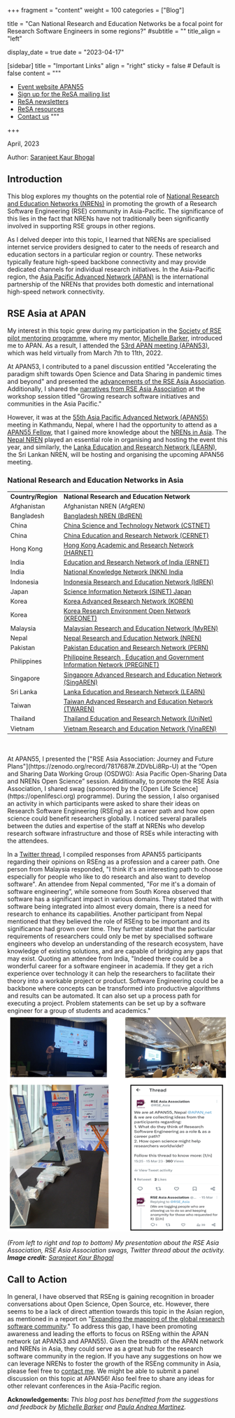 +++
fragment = "content"
weight = 100
categories = ["Blog"]

title = "Can National Research and Education Networks be a focal point for Research Software Engineers in some regions?"
#subtitle = ""
title_align = "left"

display_date = true
date = "2023-04-17"

[sidebar]
  title = "Important Links"
  align = "right"
  sticky = false # Default is false
  content = """
  * [Event website APAN55](https://apan55.apan.net/)
  * [Sign up for the ReSA mailing list](https://landing.mailerlite.com/webforms/landing/i5e1h2)
  * [ReSA newsletters](/news)
  * [ReSA resources](/resa-resources)
  * [Contact us](/contact)
  """

+++

April, 2023

Author: [Saranjeet Kaur Bhogal](https://saranjeetkaur.github.io/About-Me/)


## Introduction

This blog explores my thoughts on the potential role of [National Research and Education Networks (NRENs)](https://en.wikipedia.org/wiki/National_research_and_education_network) in promoting the growth of a Research Software Engineering (RSE) community in Asia-Pacific. The significance of this lies in the fact that NRENs have not traditionally been significantly involved in supporting RSE groups in other regions.

As I delved deeper into this topic, I learned that NRENs are specialised internet service providers designed to cater to the needs of research and education sectors in a particular region or country. These networks typically feature high-speed backbone connectivity and may provide dedicated channels for individual research initiatives. In the Asia-Pacific region, the [Asia Pacific Advanced Network (APAN)](https://apan.net) is the international partnership of the NRENs that provides both domestic and international high-speed network connectivity.

## RSE Asia at APAN

My interest in this topic grew during my participation in the [Society of RSE pilot mentoring programme](https://society-rse.org/events/pilot-mentoring-programme/), where my mentor, [Michelle Barker](https://www.linkedin.com/in/michelledbarker/), introduced me to APAN. As a result, I attended the [53rd APAN meeting (APAN53)](https://apan53.apan.net), which was held virtually from March 7th to 11th, 2022.

At APAN53, I contributed to a panel discussion entitled "Accelerating the paradigm shift towards Open Science and Data Sharing in pandemic times and beyond" and presented the [advancements of the RSE Asia Association](https://zenodo.org/record/7698570#.ZDV0Hi8Rp-U). Additionally, I shared the [narratives from RSE Asia Association](https://zenodo.org/record/7698591#.ZDV0Uy8Rp-U) at the workshop session titled "Growing research software initiatives and communities in the Asia Pacific."

However, it was at the [55th Asia Pacific Advanced Network (APAN55)](https://apan55.apan.net/) meeting in Kathmandu, Nepal, where I had the opportunity to attend as a [APAN55 Fellow](http://apan.net/fellowship/), that I gained more knowledge about the [NRENs in Asia](#national-research-and-education-networks-in-asia). The [Nepal NREN](https://www.nren.net.np) played an essential role in organising and hosting the event this year, and similarly, the [Lanka Education and Research Network (LEARN)](https://www.ac.lk), the Sri Lankan NREN, will be hosting and organising the upcoming APAN56 meeting.

### National Research and Education Networks in Asia

<table>
  <tr>
   <td><strong>Country/Region</strong>
   </td>
   <td><strong>National Research and Education Network</strong>
   </td>
  </tr>
  <tr>
   <td>Afghanistan
   </td>
   <td>Afghanistan NREN (AfgREN)
   </td>
  </tr>
  <tr>
   <td>Bangladesh
   </td>
   <td><a href="https://www.bdren.net.bd">Bangladesh NREN (BdREN)</a>
   </td>
  </tr>
  <tr>
   <td>China
   </td>
   <td><a href="https://www.cstcloud.net/cstnet.htm">China Science and Technology Network (CSTNET)</a>
   </td>
  </tr>
  <tr>
   <td>China
   </td>
   <td><a href="https://www.edu.cn/english/">China Education and Research Network (CERNET)</a>
   </td>
  </tr>
  <tr>
   <td>Hong Kong
   </td>
   <td><a href="https://www.jucc.edu.hk/harnet/">Hong Kong Academic and Research Network (HARNET)</a>
   </td>
  </tr>
  <tr>
   <td>India
   </td>
   <td><a href="https://ernet.in">Education and Research Network of India (ERNET)</a>
   </td>
  </tr>
  <tr>
   <td>India
   </td>
   <td><a href="https://nkn.gov.in/en/">National Knowledge Network (NKN) India</a>
   </td>
  </tr>
  <tr>
   <td>Indonesia
   </td>
   <td><a href="https://idren.id">Indonesia Research and Education Network (IdREN)</a>
   </td>
  </tr>
  <tr>
   <td>Japan
   </td>
   <td><a href="https://www.sinet.ad.jp/en/aboutsinet-en">Science Information Network (SINET) Japan</a>
   </td>
  </tr>
  <tr>
   <td>Korea
   </td>
   <td><a href="https://www.koren.kr/eng/index.asp">Korea Advanced Research Network (KOREN)</a>
   </td>
  </tr>
  <tr>
   <td>Korea
   </td>
   <td><a href="https://www.kreonet.net/eng/">Korea Research Environment Open Network (KREONET)</a>
   </td>
  </tr>
  <tr>
   <td>Malaysia
   </td>
   <td><a href="https://www.myren.net.my">Malaysian Research and Education Network (MyREN)</a>
   </td>
  </tr>
  <tr>
   <td>Nepal
   </td>
   <td><a href="https://www.nren.net.np">Nepal Research and Education Network (NREN)</a>
   </td>
  </tr>
  <tr>
   <td>Pakistan
   </td>
   <td><a href="https://pern.edu.pk">Pakistan Education and Research Network (PERN)</a>
   </td>
  </tr>
  <tr>
   <td>Philippines
   </td>
   <td><a href="https://asti.dost.gov.ph/projects/preginet/">Philippine Research , Education and Government Information Network (PREGINET)</a><span style="text-decoration:underline;"> </span>
   </td>
  </tr>
  <tr>
   <td>Singapore
   </td>
   <td><a href="https://www.singaren.net.sg">Singapore Advanced Research and Education Network (SingAREN)</a>
   </td>
  </tr>
  <tr>
   <td>Sri Lanka
   </td>
   <td><a href="https://www.ac.lk">Lanka Education and Research Network (LEARN)</a>
   </td>
  </tr>
  <tr>
   <td>Taiwan
   </td>
   <td><a href="https://www.twaren.net/english/">Taiwan Advanced Research and Education Network (TWAREN)</a>
   </td>
  </tr>
  <tr>
   <td>Thailand
   </td>
   <td><a href="https://www.uni.net.th">Thailand Education and Research Network (UniNet)</a>
   </td>
  </tr>
  <tr>
   <td>Vietnam
   </td>
   <td><a href="https://www.vista.gov.vn/vinaren.html">Vietnam Research and Education Network (VinaREN)</a>
   </td>
  </tr>
</table>

</br>
</br>
At APAN55, I presented the ["RSE Asia Association: Journey and Future Plans"](https://zenodo.org/record/7817687#.ZDVbLi8Rp-U) at the “Open and Sharing Data Working Group (OSDWG): Asia Pacific Open-Sharing Data and NRENs Open Science” session. Additionally, to promote the RSE Asia Association, I shared swag (sponsored by the [Open Life Science](https://openlifesci.org) programme). During the session, I also organised an activity in which participants were asked to share their ideas on Research Software Engineering (RSEng) as a career path and how open science could benefit researchers globally. I noticed several parallels between the duties and expertise of the staff at NRENs who develop research software infrastructure and those of RSEs while interacting with the attendees.

In a [Twitter thread](https://twitter.com/RSE_Asia/status/1635942735948414978?s=20), I compiled responses from APAN55 participants regarding their opinions on RSEng as a profession and a career path. One person from Malaysia responded, "I think it's an interesting path to choose especially for people who like to do research and also want to develop software". An attendee from Nepal commented, "For me it's a domain of software engineering”, while someone from South Korea observed that software has a significant impact in various domains. They stated that with software being integrated into almost every domain, there is a need for research to enhance its capabilities. Another participant from Nepal mentioned that they believed the role of RSEng to be important and its significance had grown over time. They further stated that the particular requirements of researchers could only be met by specialised software engineers who develop an understanding of the research ecosystem, have knowledge of existing solutions, and are capable of bridging any gaps that may exist. Quoting an attendee from India, "Indeed there could be a wonderful career for a software engineer in academia. If they get a rich experience over technology it can help the researchers to facilitate their theory into a workable project or product. Software Engineering could be a backbone where concepts can be transformed into productive algorithms and results can be automated. It can also set up a process path for executing a project. Problem statements can be set up by a software engineer for a group of students and academics."
</br>
<img src="APAN55_RSEAsia_Nepal.png" alt="From left to right and top to bottom) Saranjeet's presentation about the RSE Asia Association, RSE Asia Association swags, Twitter thread about the activity. Image credit:Saranjeet Kaur Bhogal ">

_(From left to right and top to bottom) My presentation about the RSE Asia Association, RSE Asia Association swags, Twitter thread about the activity. **Image credit:** [Saranjeet Kaur Bhogal](https://saranjeetkaur.github.io/About-Me/)_

## Call to Action

In general, I have observed that RSEng is gaining recognition in broader conversations about Open Science, Open Source, etc. However, there seems to be a lack of direct attention towards this topic in the Asian region, as mentioned in a report on "[Expanding the mapping of the global research software community](https://www.researchsoft.org/blog/2022-10/)." To address this gap, I have been promoting awareness and leading the efforts to focus on RSEng within the APAN network (at APAN53 and APAN55). Given the breadth of the APAN network and NRENs in Asia, they could serve as a great hub for the research software community in the region. If you have any suggestions on how we can leverage NRENs to foster the growth of the RSEng community in Asia, please feel free to [contact me](kaur.saranjeet3@gmail.com). We might be able to submit a panel discussion on this topic at APAN56! Also feel free to share any ideas for other relevant conferences in the Asia-Pacific region.



**Acknowledgements:**
_This blog post has benefitted from the suggestions and feedback by [Michelle Barker](https://www.linkedin.com/in/michelledbarker/) and [Paula Andrea Martinez](https://www.linkedin.com/in/pambio/)._
